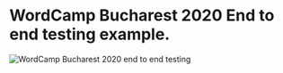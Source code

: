 # WordCamp Bucharest 2020 End to end testing example.

![WordCamp Bucharest 2020 end to end testing](https://github.com/abaicus/e2e-testing/workflows/WordCamp%20Bucharest%202020%20end%20to%20end%20testing/badge.svg)
